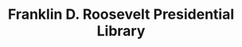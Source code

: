 ---
layout: repo
title: "Franklin D. Roosevelt Presidential Library"
id: 20883
permalink: repos/20883/
---